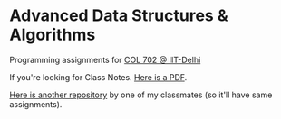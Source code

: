 
# Advanced Data Structures & Algorithms

Programming assignments for [COL 702 @ IIT-Delhi](http://www.cse.iitd.ac.in/~ssen/col702/admin702.html)

If you're looking for Class Notes. [Here is a PDF](https://drive.google.com/file/d/1QprQbrle94bxd3k8qOD_WE8Tov-JXhXE/view?usp=sharing).

[Here is another repository](https://github.com/hthuwal/mcs-ads-assignments) by one of my classmates (so it'll have same assignments).
